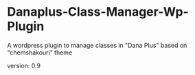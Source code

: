 # Danaplus-Class-Manager-Wp-Plugin
 A wordpress plugin to manage classes in "Dana Plus" based on "chemshakouri" theme

version: 0.9

